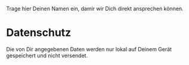 Trage hier Deinen Namen ein, damir wir Dich direkt ansprechen können.

# Datenschutz
Die von Dir angegebenen Daten werden nur lokal auf Deinem Gerät gespeichert und nicht versendet.
